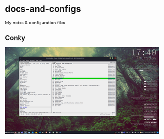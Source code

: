 # docs-and-configs
My notes &amp; configuration files

## Conky

![alt text](/screenshots/conky.png?raw=true)